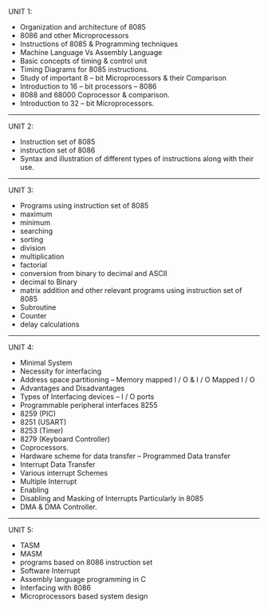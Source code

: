 UNIT 1:

- Organization and architecture of 8085
- 8086 and other Microprocessors
- Instructions of 8085 & Programming techniques
- Machine Language Vs Assembly Language
- Basic concepts of timing & control unit
- Timing Diagrams for 8085 instructions.
- Study of important 8 – bit Microprocessors & their Comparison
- Introduction to 16 – bit processors – 8086
- 8088 and 68000 Coprocessor & comparison.
- Introduction to 32 – bit Microprocessors.

---

UNIT 2:

- Instruction set of 8085
- instruction set of 8086
- Syntax and illustration of different types of instructions along with their use.

---

UNIT 3:

- Programs using instruction set of 8085
- maximum
- minimum
- searching
- sorting
- division
- multiplication
- factorial
- conversion from binary to decimal and ASCII
- decimal to Binary
- matrix addition and other relevant programs using instruction set of 8085
- Subroutine
- Counter
- delay calculations

---

UNIT 4:

- Minimal System
- Necessity for interfacing
- Address space partitioning – Memory mapped I / O & I / O Mapped I / O
- Advantages and Disadvantages
- Types of Interfacing devices – I / O ports
- Programmable peripheral interfaces 8255
- 8259 (PIC)
- 8251 (USART)
- 8253 (Timer)
- 8279 (Keyboard Controller)
- Coprocessors.
- Hardware scheme for data transfer – Programmed Data transfer
- Interrupt Data Transfer
- Various interrupt Schemes
- Multiple Interrupt
- Enabling
- Disabling and Masking of Interrupts Particularly in 8085
- DMA & DMA Controller.

---

UNIT 5:

- TASM
- MASM
- programs based on 8086 instruction set
- Software Interrupt
- Assembly language programming in C
- Interfacing with 8086
- Microprocessors based system design
